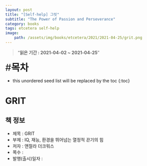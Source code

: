 ```yaml
---
layout: post
title: "[Self-help] 그릿"
subtitle: "The Power of Passion and Perseverance"
category: books
tags: etcetera self-help
image:
    path: /assets/img/books/etcetera/2021/2021-04-25/grit.png
---
```


> “**읽은 기간 : 2021-04-02 ~ 2021-04-25**”

<span style="font-size:30px;">\#**목차**</span>
* this unordered seed list will be replaced by the toc
{:toc}

# GRIT

## 책 정보
- 제목 : GRIT
- 부제 : IQ, 재능, 환경을 뛰어넘는 열정적 끈기의 힘
- 저자 : 앤절라 더크워스
- 쪽수 :
- 발행(출시)일자 : 